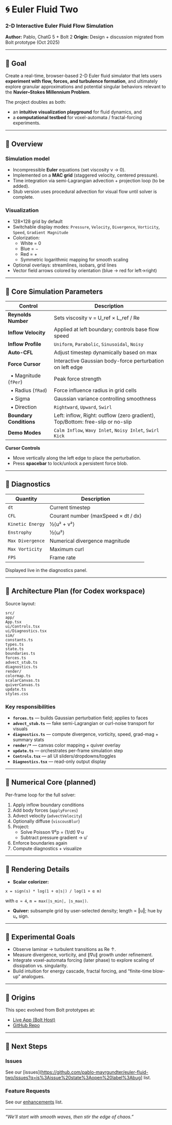# 🌀 Euler Fluid Two

### 2-D Interactive Euler Fluid Flow Simulation  
**Author:** Pablo, ChatG 5 + Bolt 2
**Origin:** Design + discussion migrated from Bolt prototype (Oct 2025)

---

## 🎯 Goal

Create a real-time, browser-based 2-D Euler fluid simulator that lets users **experiment with flow, forces, and turbulence formation**, and ultimately explore granular approximations and potential singular behaviors relevant to the **Navier–Stokes Millennium Problem**.

The project doubles as both:
- an **intuitive visualization playground** for fluid dynamics, and  
- a **computational testbed** for voxel-automata / fractal-forcing experiments.

---

## 🧩 Overview

### Simulation model
- Incompressible **Euler** equations (set viscosity ν → 0).  
- Implemented on a **MAC grid** (staggered velocity, centered pressure).  
- Time integration via semi-Lagrangian advection + projection loop (to be added).  
- Stub version uses procedural advection for visual flow until solver is complete.

### Visualization
- 128×128 grid by default  
- Switchable display modes: `Pressure`, `Velocity`, `Divergence`, `Vorticity`, `Speed`, `Gradient Magnitude`  
- Colorization:  
  - White = 0  
  - Blue = −  
  - Red = +  
  - Symmetric logarithmic mapping for smooth scaling  
- Optional overlays: streamlines, isobars, grid lines  
- Vector field arrows colored by orientation (blue → red for left→right)

---

## 🧮 Core Simulation Parameters

| Control | Description |
|----------|--------------|
| **Reynolds Number** | Sets viscosity ν = U_ref × L_ref / Re |
| **Inflow Velocity** | Applied at left boundary; controls base flow speed |
| **Inflow Profile** | `Uniform`, `Parabolic`, `Sinusoidal`, `Noisy` |
| **Auto-CFL** | Adjust timestep dynamically based on max |u| |
| **Force Cursor** | Interactive Gaussian body-force perturbation on left edge |
| &nbsp;&nbsp;• Magnitude (`fPer`) | Peak force strength |
| &nbsp;&nbsp;• Radius (`fRad`) | Force influence radius in grid cells |
| &nbsp;&nbsp;• Sigma | Gaussian variance controlling smoothness |
| &nbsp;&nbsp;• Direction | `Rightward`, `Upward`, `Swirl` |
| **Boundary Conditions** | Left: inflow, Right: outflow (zero gradient), Top/Bottom: free-slip or no-slip |
| **Demo Modes** | `Calm Inflow`, `Wavy Inlet`, `Noisy Inlet`, `Swirl Kick` |

**Cursor Controls**
- Move vertically along the left edge to place the perturbation.  
- Press **spacebar** to lock/unlock a persistent force blob.  

---

## 🧰 Diagnostics

| Quantity | Description |
|-----------|--------------|
| `dt` | Current timestep |
| `CFL` | Courant number (maxSpeed × dt / dx) |
| `Kinetic Energy` | ½⟨u² + v²⟩ |
| `Enstrophy` | ½⟨ω²⟩ |
| `Max Divergence` | Numerical divergence magnitude |
| `Max Vorticity` | Maximum curl |
| `FPS` | Frame rate |

Displayed live in the diagnostics panel.

---

## 🧠 Architecture Plan (for Codex workspace)

Source layout:
```
src/
app/
App.tsx
ui/Controls.tsx
ui/Diagnostics.tsx
sim/
constants.ts
types.ts
state.ts
boundaries.ts
forces.ts
advect_stub.ts
diagnostics.ts
render/
colormap.ts
scalarCanvas.ts
quiverCanvas.ts
update.ts
styles.css
```


### Key responsibilities

- **`forces.ts`** — builds Gaussian perturbation field; applies to faces  
- **`advect_stub.ts`** — fake semi-Lagrangian or curl-noise transport for visuals  
- **`diagnostics.ts`** — compute divergence, vorticity, speed, grad-mag + summary stats  
- **`render/*`** — canvas color mapping + quiver overlay  
- **`update.ts`** — orchestrates per-frame simulation step  
- **`Controls.tsx`** — all UI sliders/dropdowns/toggles  
- **`Diagnostics.tsx`** — read-only output display  

---

## 🔬 Numerical Core (planned)

Per-frame loop for the full solver:

1. Apply inflow boundary conditions  
2. Add body forces (`applyForces`)  
3. Advect velocity (`advectVelocity`)  
4. Optionally diffuse (`viscousBlur`)  
5. Project:  
   - Solve Poisson ∇²p = (1/dt) ∇·u  
   - Subtract pressure gradient → u′  
6. Enforce boundaries again  
7. Compute diagnostics + visualize

---

## 🧩 Rendering Details

- **Scalar colorizer:**
```
x = sign(s) * log(1 + α|s|) / log(1 + α m)
```

with `α ≈ 4`, `m = max(|s_min|, |s_max|)`.  
- **Quiver:** subsample grid by user-selected density; length ∝ ‖u‖; hue by uₓ sign.

---

## 🧠 Experimental Goals

- Observe laminar → turbulent transitions as Re ↑.  
- Measure divergence, vorticity, and ∥∇u∥ growth under refinement.  
- Integrate voxel-automata forcing (later phase) to explore scaling of dissipation vs. singularity.  
- Build intuition for energy cascade, fractal forcing, and “finite-time blow-up” analogues.

---

## 🔗 Origins

This spec evolved from Bolt prototypes at:
- [Live App (Bolt Host)](https://euler-fluid-two.bolt.host)  
- [GitHub Repo](https://github.com/pablo-mayrgundter/euler-fluid-two)

---

## 🧱 Next Steps

### Issues
See our [issues](https://github.com/pablo-mayrgundter/euler-fluid-two/issues?q=is%3Aissue%20state%3Aopen%20label%3Abug] list.

### Feature Requests

See our [enhancements](https://github.com/pablo-mayrgundter/euler-fluid-two/issues?q=is%3Aissue%20state%3Aopen%20label%3Aenhancement) list.

---

*“We’ll start with smooth waves, then stir the edge of chaos.”*
